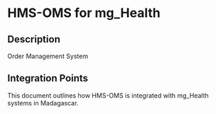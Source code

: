 # HMS-OMS for mg_Health

## Description

Order Management System

## Integration Points

This document outlines how HMS-OMS is integrated with mg_Health systems in Madagascar.
